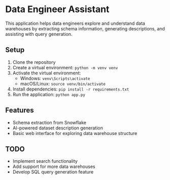 # Data Engineer Assistant

This application helps data engineers explore and understand data warehouses by extracting schema information, generating descriptions, and assisting with query generation.

## Setup

1. Clone the repository
2. Create a virtual environment: `python -m venv venv`
3. Activate the virtual environment:
   - Windows: `venv\Scripts\activate`
   - macOS/Linux: `source venv/bin/activate`
4. Install dependencies: `pip install -r requirements.txt`
5. Run the application: `python app.py`

## Features

- Schema extraction from Snowflake
- AI-powered dataset description generation
- Basic web interface for exploring data warehouse structure

## TODO

- Implement search functionality
- Add support for more data warehouses
- Develop SQL query generation feature